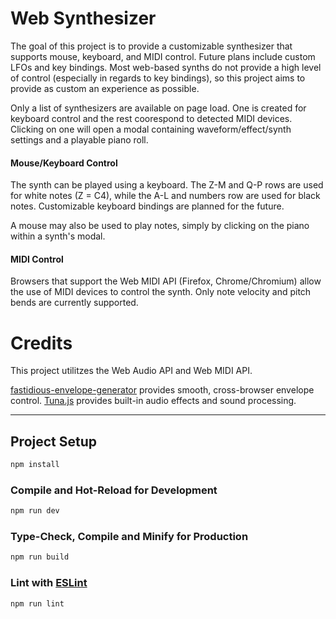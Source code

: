 # Web Synthesizer

The goal of this project is to provide a customizable synthesizer that supports mouse, keyboard, and MIDI control. Future plans include custom LFOs and key bindings.
Most web-based synths do not provide a high level of control (especially in regards to key bindings), so this project aims to provide as custom an experience as possible.

Only a list of synthesizers are available on page load. One is created for keyboard control and the rest coorespond to detected MIDI devices. Clicking on one will open a modal containing waveform/effect/synth settings and a playable piano roll.

#### Mouse/Keyboard Control

The synth can be played using a keyboard. The Z-M and Q-P rows are used for white notes (Z = C4), while the A-L and numbers row are used for black notes. Customizable keyboard bindings are planned for the future.

A mouse may also be used to play notes, simply by clicking on the piano within a synth's modal.

#### MIDI Control

Browsers that support the Web MIDI API (Firefox, Chrome/Chromium) allow the use of MIDI devices to control the synth. Only note velocity and pitch bends are currently supported.

# Credits

This project utilitzes the Web Audio API and Web MIDI API.

[fastidious-envelope-generator](https://github.com/rsimmons/fastidious-envelope-generator) provides smooth, cross-browser envelope control.
[Tuna.js](https://github.com/Theodeus/tuna) provides built-in audio effects and sound processing.

- - -

## Project Setup

```sh
npm install
```

### Compile and Hot-Reload for Development

```sh
npm run dev
```

### Type-Check, Compile and Minify for Production

```sh
npm run build
```

### Lint with [ESLint](https://eslint.org/)

```sh
npm run lint
```
